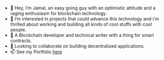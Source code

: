 - 👋 Hey, I’m Jamal, an easy going guy with an optimistic attitude and a raging enthusiasm for blockchain technology. 
- 👀 I’m interested in projects that could advance this technology and i'm thrilled about working and building all kinds of cool stuffs with cool people.
- 🌱 A Blockchain developer and technical writer with a thing for smart contracts.
- 💞️ Looking to collaborate on building decentralized applications.
- 📫 See my Portfolio [here](linktr.ee/jamaltheatlantean)

<!---
jamaltheatlantean/jamaltheatlantean is a ✨ special ✨ repository because its `README.md` (this file) appears on your GitHub profile.
You can click the Preview link to take a look at your changes.
--->
